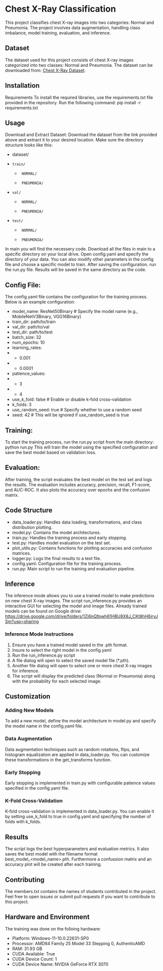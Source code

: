 # Chest X-Ray Classification

This project classifies chest X-ray images into two categories: Normal and Pneumonia. The project involves data augmentation, handling class imbalance, 
model training, evaluation, and inference.

## Dataset

The dataset used for this project consists of chest X-ray images categorized into two classes: Normal and Pneumonia. The dataset can be downloaded from:
[Chest X-Ray Dataset](https://drive.google.com/drive/folders/1N9D68Uj6Y3R8_iYAE_dnP9J5BXUiDXRy).

## Installation

Requirements
To install the required libraries, use the requirements.txt file provided in the repository. Run the following command:
pip install -r requirements.txt

## Usage

Download and Extract Dataset:
Download the dataset from the link provided above and extract it to your desired location. Make sure the directory structure looks like this:

- dataset/
-     train/
  -      NORMAL/
  -      PNEUMONIA/
-     val/
  -      NORMAL/
  -      PNEUMONIA/
-     test/
  -      NORMAL/
  -      PNEUMONIA/

In main you will find the necessery code. Download all the files in main to a specific directory on your local drive.
Open config.yaml and specify the directory of your data. You can also modify other parameters in the config file 
and choose a specific model to train. After saving the configuration. run the run.py file. Results will be saved
in the same directory as the code.

## Config File:

The config.yaml file contains the configuration for the training process. Below is an example configuration:

- model_name: ResNet50Binary  # Specify the model name (e.g., MobileNetV3Binary, VGG16Binary)
- train_dir: path/to/train
- val_dir: path/to/val
- test_dir: path/to/test
- batch_size: 32
- num_epochs: 10
- learning_rates:
-   - 0.001
-   - 0.0001
- patience_values:
-   - 3
-   - 4
- use_k_fold: false  # Enable or disable k-fold cross-validation
- k_folds: 3
- use_random_seed: true  # Specify whether to use a random seed
- seed: 42  # This will be ignored if use_random_seed is true

## Training:

To start the training process, run the run.py script from the main directory:
python run.py
This will train the model using the specified configuration and save the best model based on validation loss.

## Evaluation:

After training, the script evaluates the best model on the test set and logs the results. The evaluation includes accuracy, precision, recall, F1-score, and AUC-ROC. It also plots the accuracy over epochs and the confusion matrix.

## Code Structure

- data_loader.py: Handles data loading, transformations, and class distribution plotting.
- model.py: Contains the model architectures.
- train.py: Handles the training process and early stopping.
- test.py: Handles model evaluation on the test set.
- plot_utils.py: Contains functions for plotting accuracies and confusion matrices.
- logger.py: Logs the final results to a text file.
- config.yaml: Configuration file for the training process.
- run.py: Main script to run the training and evaluation pipeline.

## Inference

The inference mode allows you to use a trained model to make predictions on new chest X-ray images. The script run_inference.py provides an interactive GUI for selecting the model and image files. Already trained models can be found on Google drive:
https://drive.google.com/drive/folders/1Zi6nQfpwh61HBU8X8J_CKt8hH6irvJSm?usp=sharing

### Inference Mode Instructions

1. Ensure you have a trained model saved in the .pth format.
2. Insure to select the right model in the config.yaml
3. Run the run_inference.py script
4. A file dialog will open to select the saved model file (*.pth).
5. Another file dialog will open to select one or more chest X-ray images for inference.
6. The script will display the predicted class (Normal or Pneumonia) along with the probability for each selected image.
   
## Customization

### Adding New Models
To add a new model, define the model architecture in model.py and specify the model name in the config.yaml file.

### Data Augmentation
Data augmentation techniques such as random rotations, flips, and histogram equalization are applied in data_loader.py. You can customize these transformations in the get_transforms function.

### Early Stopping
Early stopping is implemented in train.py with configurable patience values specified in the config.yaml file.

### K-Fold Cross-Validation
K-fold cross-validation is implemented in data_loader.py. You can enable it by setting use_k_fold to true in config.yaml and specifying the number of folds with k_folds.

## Results

The script logs the best hyperparameters and evaluation metrics. It also saves the best model with the filename format best_model_<model_name>.pth.
Furthermore a confussion matrix and an accuracy plot will be created after each training.

## Contributing

The members.txt contains the names of students contributed in the project. Feel free to open issues or submit pull requests if you want to contribute to this project.

## Hardware and Environment

The training was done on the folloing hardware:
- Platform: Windows-11-10.0.22631-SP0
- Processor: AMD64 Family 25 Model 33 Stepping 0, AuthenticAMD
- RAM: 31.93 GB
- CUDA Available: True
- CUDA Device Count: 1
- CUDA Device Name: NVIDIA GeForce RTX 3070
